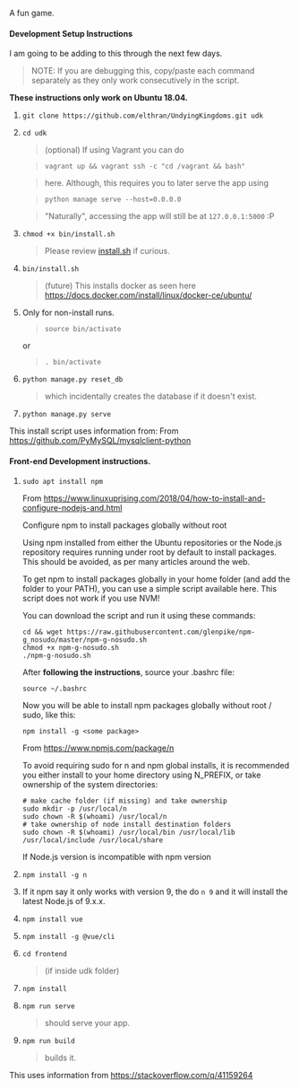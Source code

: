 A fun game.

#### Development Setup Instructions

I am going to be adding to this through the next few days.
> NOTE: If you are debugging this, copy/paste each command separately as they only work consecutively in the script.

**These instructions only work on Ubuntu 18.04.**

1. `git clone https://github.com/elthran/UndyingKingdoms.git udk`

2. `cd udk`
    > (optional) If using Vagrant you can do 
    
    > `vagrant up && vagrant ssh -c "cd /vagrant && bash"`
    
    > here. Although, this requires you to later serve the app using
    
    > `python manage serve --host=0.0.0.0`
    
    > "Naturally", accessing the app will still be at `127.0.0.1:5000` :P

3. `chmod +x bin/install.sh`
    > Please review [install.sh](bin/install.sh) if curious.

4. `bin/install.sh`
    > (future) This installs docker as seen here https://docs.docker.com/install/linux/docker-ce/ubuntu/ 

5. Only for non-install runs. 
    
    > `source bin/activate`
    
    or
    
    > `. bin/activate`

6. `python manage.py reset_db`
    > which incidentally creates the database if it doesn't exist.

7. `python manage.py serve`

This install script uses information from:
From https://github.com/PyMySQL/mysqlclient-python

#### Front-end Development instructions.

1. `sudo apt install npm`

    From https://www.linuxuprising.com/2018/04/how-to-install-and-configure-nodejs-and.html
    
    Configure npm to install packages globally without root
    
    Using npm installed from either the Ubuntu repositories or the Node.js repository requires running under root by default to install packages. This should be avoided, as per many articles around the web.
    
    To get npm to install packages globally in your home folder (and add the folder to your PATH), you can use a simple script available here. This script does not work if you use NVM!
    
    You can download the script and run it using these commands:
    
    ```
    cd && wget https://raw.githubusercontent.com/glenpike/npm-g_nosudo/master/npm-g-nosudo.sh
    chmod +x npm-g-nosudo.sh
    ./npm-g-nosudo.sh
    ```
    
    After **following the instructions**, source your .bashrc file:
    
    `source ~/.bashrc`
    
    Now you will be able to install npm packages globally without root / sudo, like this:
    
    `npm install -g <some package>`
    
    From https://www.npmjs.com/package/n
    
    To avoid requiring sudo for n and npm global installs, it is recommended you either install to your home directory using N_PREFIX, or take ownership of the system directories:
    
    ```
    # make cache folder (if missing) and take ownership 
    sudo mkdir -p /usr/local/n
    sudo chown -R $(whoami) /usr/local/n
    # take ownership of node install destination folders 
    sudo chown -R $(whoami) /usr/local/bin /usr/local/lib /usr/local/include /usr/local/share
    ```
    
    If Node.js version is incompatible with npm version

3. `npm install -g n`

3. If it npm say it only works with version 9, the do `n 9` and it will install the latest Node.js of 9.x.x.

5. `npm install vue`

4. `npm install -g @vue/cli`

3. `cd frontend`
    > (if inside udk folder)

4. `npm install`

5. `npm run serve`
    > should serve your app. 
6. `npm run build`
    > builds it.

This uses information from https://stackoverflow.com/q/41159264
